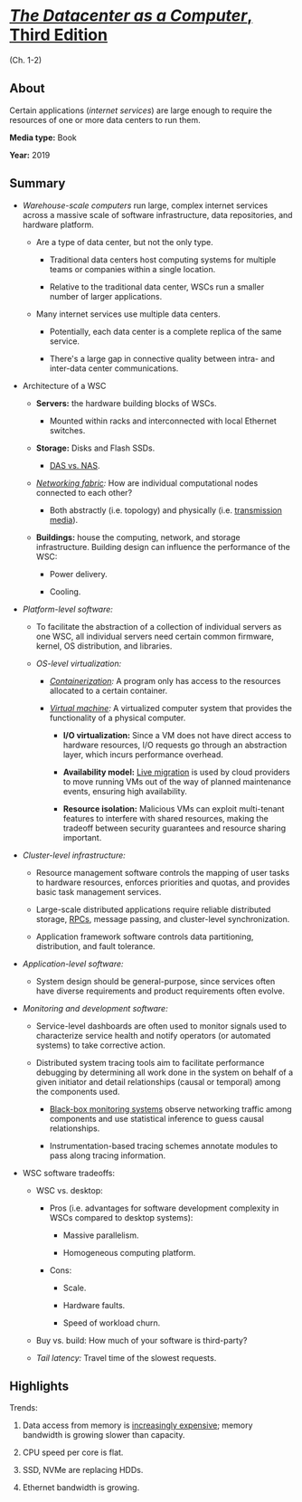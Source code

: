 # [*The Datacenter as a Computer*, Third Edition](https://pages.cs.wisc.edu/~shivaram/cs744-readings/dc-computer-v3.pdf)

(Ch. 1-2)

## About

Certain applications (*internet services*) are large enough to require the resources of one or more data centers to run them.

**Media type:** Book

**Year:** 2019

## Summary

- *Warehouse-scale computers* run large, complex internet services across a massive scale of software infrastructure, data repositories, and hardware platform.

    - Are a type of data center, but not the only type.

        - Traditional data centers host computing systems for multiple teams or companies within a single location.

        - Relative to the traditional data center, WSCs run a smaller number of larger applications.

    - Many internet services use multiple data centers.

        - Potentially, each data center is a complete replica of the same service.

        - There's a large gap in connective quality between intra- and inter-data center communications.

- Architecture of a WSC

    - **Servers:** the hardware building blocks of WSCs.

        - Mounted within racks and interconnected with local Ethernet switches.

    - **Storage:** Disks and Flash SSDs.

        - [DAS vs. NAS](https://en.wikipedia.org/wiki/Direct-attached_storage).

    - *[Networking fabric](https://en.wikipedia.org/wiki/Computer_network#Network_topology):* How are individual computational nodes connected to each other?

        - Both abstractly (i.e. topology) and physically (i.e. [transmission media](https://en.wikipedia.org/wiki/Data_transmission)).

    - **Buildings:** house the computing, network, and storage infrastructure. Building design can influence the performance of the WSC:

        - Power delivery.

        - Cooling.

- *Platform-level software:*

    - To facilitate the abstraction of a collection of individual servers as one WSC, all individual servers need certain common firmware, kernel, OS distribution, and libraries.

    - *OS-level virtualization:*

        - *[Containerization](https://en.wikipedia.org/wiki/Containerization_(computing)):* A program only has access to the resources allocated to a certain container.

        - *[Virtual machine](https://en.wikipedia.org/wiki/Virtual_machine):* A virtualized computer system that provides the functionality of a physical computer.   

            - **I/O virtualization:** Since a VM does not have direct access to hardware resources, I/O requests go through an abstraction layer, which incurs performance overhead.

            - **Availability model:** [Live migration](https://en.wikipedia.org/wiki/Live_migration) is used by cloud providers to move running VMs out of the way of planned maintenance events, ensuring high availability.

            - **Resource isolation:** Malicious VMs can exploit multi-tenant features to interfere with shared resources, making the tradeoff between security guarantees and resource sharing important.

- *Cluster-level infrastructure:*

    - Resource management software controls the mapping of user tasks to hardware resources, enforces priorities and quotas, and provides basic task management services.

    - Large-scale distributed applications require reliable distributed storage, [RPCs](https://en.wikipedia.org/wiki/Remote_procedure_call), message passing, and cluster-level synchronization.

    - Application framework software controls data partitioning, distribution, and fault tolerance.

- *Application-level software:*

    - System design should be general-purpose, since services often have diverse requirements and product requirements often evolve.

- *Monitoring and development software:*

    - Service-level dashboards are often used to monitor signals used to characterize service health and notify operators (or automated systems) to take corrective action.

    - Distributed system tracing tools aim to facilitate performance debugging by determining all work done in the system on behalf of a given initiator and detail relationships (causal or temporal) among the components used.

        - [Black-box monitoring systems](https://doi.org/10.1145/1135777.1135830) observe networking traffic among components and use statistical inference to guess causal relationships.

        - Instrumentation-based tracing schemes annotate modules to pass along tracing information.

- WSC software tradeoffs:

    - WSC vs. desktop:

        - Pros (i.e. advantages for software development complexity in WSCs compared to desktop systems):

            - Massive parallelism.

            - Homogeneous computing platform.

        - Cons: 

            - Scale.

            - Hardware faults.

            - Speed of workload churn.

    - Buy vs. build: How much of your software is third-party?

    - *Tail latency:* Travel time of the slowest requests.

## Highlights

Trends:

1. Data access from memory is [increasingly expensive](https://arxiv.org/pdf/2012.03112.pdf); memory bandwidth is growing slower than capacity.

1. CPU speed per core is flat.

1. SSD, NVMe are replacing HDDs.

1. Ethernet bandwidth is growing.
